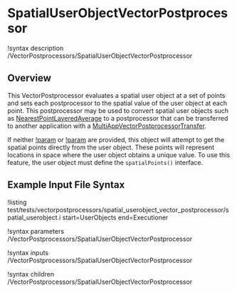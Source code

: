 # SpatialUserObjectVectorPostprocessor

!syntax description /VectorPostprocessors/SpatialUserObjectVectorPostprocessor

## Overview

This VectorPostprocessor evaluates a spatial user object at a set of points
and sets each postprocessor to the spatial value of the user object at each point.
This postprocessor may be used to convert spatial user objects such as
[NearestPointLayeredAverage](/userobject/NearestPointLayeredAverage.md) to a
postprocessor that can be transferred to another application with a
[MultiAppVectorPostprocessorTransfer](/transfers/MultiAppVectorPostprocessorTransfer.md).

If neither [!param](/VectorPostprocessors/SpatialUserObjectVectorPostprocessor/points)
or [!param](/VectorPostprocessors/SpatialUserObjectVectorPostprocessor/points_file) are
provided, this object will attempt to get the spatial points directly from the user object.
These points will represent locations in space where the user object obtains a unique value.
To use this feature, the user object must define the `spatialPoints()` interface.

## Example Input File Syntax

!listing test/tests/vectorpostprocessors/spatial_userobject_vector_postprocessor/spatial_userobject.i
  start=UserObjects
  end=Executioner

!syntax parameters /VectorPostprocessors/SpatialUserObjectVectorPostprocessor

!syntax inputs /VectorPostprocessors/SpatialUserObjectVectorPostprocessor

!syntax children /VectorPostprocessors/SpatialUserObjectVectorPostprocessor

